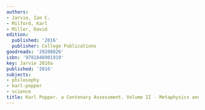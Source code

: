 ```yaml
---
authors:
- Jarvie, Ian C.
- Milford, Karl
- Miller, David
edition:
  published: '2016'
  publisher: College Publications
goodreads: '29208826'
isbn: '9781848901919'
key: Jarvie 2016a
published: '2016'
subjects:
- philosophy
- karl-popper
- science
title: Karl Popper. a Centenary Assessment. Volume II - Metaphysics and Epistemology
---
```


